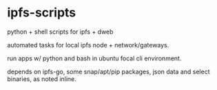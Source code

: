 # ipfs-scripts
python + shell scripts for ipfs + dweb

automated tasks for local ipfs node + network/gateways.

run apps w/ python and bash in ubuntu focal cli environment.

depends on ipfs-go, some snap/apt/pip packages, json data and select binaries, as noted inline.
